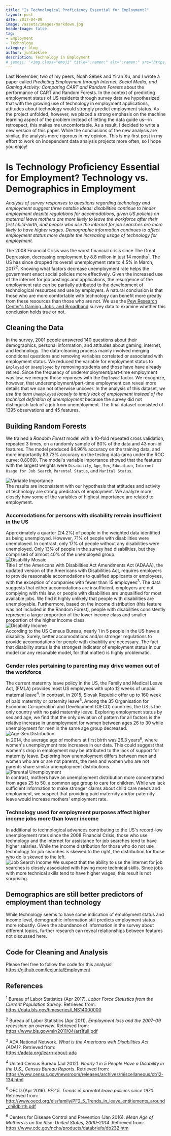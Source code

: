 ```yaml
---
title: "Is Technological Proficiency Essential for Employment?"
layout: post
date: 2017-04-09
image: /assets/images/markdown.jpg
headerImage: false
tag:
- Employment
- Technology
category: blog
author: juntaeklee
description: Technology in Employment
# jemoji: '<img class="emoji" title=":ramen:" alt=":ramen:" src="https://assets.raw.githubusercontent.com/images/icons/emoji/unicode/1f35c.png" height="20" width="20" align="absmiddle">'
---
```


Last November, two of my peers, Noah Sebek and Yiran Xu, and I wrote a paper called
*Predicting Employment through Internet, Social Media, and Gaming Activity:
Comparing CART and Random Forests* about the performance of CART and Random
Forests. In the context of predicting employment status of US residents through
survey data we hypothesized that with the growing use of
technology in employment applications, attitudes about technology would strongly
predict employment status. As the project unfolded, however, we placed a strong
emphasis on the machine learning aspect of the problem instead of letting
the data guide us--in retrospect, this makes me uncomfortable. As a result, I
decided to write a new version of this paper. While the conclusions of the new
analysis are similar, the analysis more rigorous in my opinion. This is my first
post in my effort to work on independent data analysis projects more often, so
I hope you enjoy!  

# Is Technology Proficiency Essential for Employment? Technology vs. Demographics in Employment  

*Analysis of survey responses to questions regarding technology and employment
suggest three notable ideas: disabilities continue to hinder employment despite
regulations for accomodations, given US policies on maternal leave mothers are
more likely to leave the workforce after their first child-birth, and people who
use the internet for job searches are more likely to have higher wages.
Demographic information  continues to affect employment status more despite the increasing
usage of technology for employment.*

The 2008 Financial Crisis was the worst financial crisis since The Great
Depression, decreasing employment by 8.8 million in just 14 months<sup>1</sup>. 
The US has since dropped its overall unemployment rate to 4.5% in March,
2017<sup>2</sup>. Knowing what factors 
decrease unemployment rate helps the government enact social policies more
effectively. Given the increased use of the internet for job postings and
applications, the resurgence of the employment rate can be partially
attributed to the development of technological resources and use by
employers. A natural conclusion is that those who are more comfortable with 
technology can benefit more greatly from these resources than those who are 
not. We use the [Pew Research Center's Gaming, Jobs, and Broadband](http://www.pewinternet.org/datasets/june-10-july-12-2015-gaming-jobs-and-broadband/) survey data to 
examine whether this conclusion holds true or not.  

## Cleaning the Data  

In the survey, 2001 people answered 140 questions about their demographics, 
personal information, and attitudes about gaming, internet, and technology. The
data-cleaning process mainly involved merging conditional questions and removing
variables correlated or associated with employment status. We reduced the 
variable for employment status to `Employed` or `Unemployed` by removing students
and those have have already retired. Since the frequency of underemployment/part-time
employment was low, we merged those reponses with the `Employed` factor. We
recognize, however, that underemployment/part-time employment can reveal more
details that we can not otherwise uncover. In the 
analysis of this dataset, *we use the term `Unemployed` loosely to imply lack of
employment instead of the technical definition of unemployment* because the
survey did not distinguish lack of a job from unemployment. The final 
dataset consisted of 1395 observations and 45 features.  

## Building Random Forests  

We trained a *Random Forest* model with a 10-fold repeated cross validation,
repeated 3 times, on a randomly sample of 80% of the data and 43 non-id features.
The model produced 84.96% accuracy on the training data, and more importantly
83.73% accuracy on the testing data (area under the ROC curve: 0.8069). The
model's variable importance showed that the features with the largest weights
were `Disability`, `Age`, `Sex`, `Education`, `Internet Usage for Job Search`,
`Parental Status`, and `Marital Status`.  

![Variable Importance][fig:varimp]  
The results are inconsistent with our hypothesis that attitudes and activity of 
technology are strong predictors of employment. We analyze more closely how some
of the variables of highest importance are related to employment.  

### Accomodations for persons with disability remain insufficient in the US

Approximately a quarter (24.2%) of people in the weighted data identified as
being unemployed. However, 71% of people with disabilities were unemployed.
In contrast, only 17% of people without any disabilities were unemployed. Only
13% of people in the survey had disabilities, but they comprised of almost 40% of the
unemployed group.  
![Disability Mosaic][fig:disa]  
Title I of the Americans with Disabilities Act Amendments Act (ADAAA), the
updated version of the Americans with Disabilities Act, requires 
employers to provide reasonable accomodations to qualified applicants or
employees, with the exception of companies with fewer than 15 employees<sup>3</sup>. The data 
suggests that either accomodations are insufficient, employers are not complying
with this law, or people with disabilities are unqualified for most available
jobs. We find it highly unlikely that people with disabilities are unemployable. 
Furthermore, based on the income distribution (this feature was
not included in the Random Forest), people with disabilities consistently
represent a larger proportion of the lower income class and smaller proportion of the
higher income class.  
![Disability Income][fig:disinc]  
According to the US Census Bureau, nearly 1 in 5 people in the US have a
disability. Surely, better accomodations and/or stronger regulations to provide
accomodations for people with disability are necessary. The fact that disability
status is the strongest indicator of employment status in our model (or any
resonable model, for that matter) is highly problematic.

### Gender roles pertaining to parenting may drive women out of the workforce

The current maternity leave policy in the US, the Family and Medical Leave Act, 
(FMLA) provides most US employees with upto 12 weeks of unpaid maternal leave<sup>4</sup>.
In contrast, in 2015, Slovak Republic offer up to 160 week of paid maternity or
paternity leave<sup>5</sup>. Among the 35 Organisation for Economic Co-operation and 
Development (OECD) countries, the US is the only country with no paid maternity
leave. Exploring employment status by sex and age, we find that the only
deviation of pattern for all factors is the relative increase in unemployment
for women between ages 26 to 30 while unemployment for men in the same age group
decreased.  
![Age-Sex Distribution][fig:agesex]  
In 2014, the average age of mothers at first birth was 26.3 years<sup>6</sup>, where 
women's unemployment rate increases in
our data. This could suggest that women's drop in employment may be attributed
to the lack of support for maternity leave. Exploring how unemployment differs
between men and women who are or are not parents, the men and women who are not
parents share similar unemployment distributions.  
![Parental Unemployment][fig:paremp]  
In contrast, mothers have an unemployment distribution more concentrated from ages 25 
to 50, a common age group to care for children. While we lack sufficient
information to make stronger claims about child care needs and employment, we
suspect that providing paid maternity and/or paternity leave would increase
mothers' employment rate.

### Technology used for employment purposes affect higher income jobs more than lower income

In additional to technological advances contributing to the US's record-low 
unemployment rates since the 2008 Financial Crisis, those who use technology and
the internet for assistance for job searches tend to have higher salaries. While
the income distribution for those who do not use technology for job searches is
skewed to the right, the distribution for those who do is skewed to the left.  
![Job Search Income][fig:jobinc]
We suspect that the ability to use the internet for job searches is closely 
associated with having more technical skills. Since jobs with more technical
skills tend to have higher wages, this result is not surprising.

## Demographics are still better predictors of employment than technology

While technology seems to have some indication of employment status and income
level, demographic information still predicts employment status more robustly.
Given the abundance of information in the survey about different topics,
further research can reveal relationships between features not discussed here.  

## Code for Cleaning and Analysis  

Please feel free to follow the code for this analysis!  
<https://github.com/leejunta/Employment>

## References

<sup>1</sup> Bureau of Labor Statistics (Apr 2017). *Labor Force Statistics from the Current Population Survey*. Retrieved from:  
<https://data.bls.gov/timeseries/LNS14000000>  

<sup>2</sup> Bureau of Labor Statistics (Apr 2011). *Employment loss and the 2007–09
recession: an overview*. Retrieved from:  
<https://www.bls.gov/mlr/2011/04/art1full.pdf>  

<sup>3</sup> ADA National Network. *What is the Americans with Disabilities Act (ADA)?*.
Retrieved from:  
<https://adata.org/learn-about-ada>  

<sup>4</sup> United Census Bureau (Jul 2012). *Nearly 1 in 5 People Have a Disability in the U.S., Census Bureau Reports*. Retrieved from:  
<https://www.census.gov/newsroom/releases/archives/miscellaneous/cb12-134.html>  

<sup>5</sup> OECD (Apr 2016). *PF2.5. Trends in parental leave policies since 1970*.
Retrieved from:  
<http://www.oecd.org/els/family/PF2_5_Trends_in_leave_entitlements_around_childbirth.pdf>  

<sup>6</sup> Centers for Disease Control and Prevention (Jan 2016). *Mean Age of Mothers is on the Rise: United States, 2000–2014*. Retrieved from:  
<https://www.cdc.gov/nchs/products/databriefs/db232.htm>  

[fig:varimp]: https://raw.githubusercontent.com/leejunta/Employment/master/figures/varimp.png
[fig:disa]: https://raw.githubusercontent.com/leejunta/Employment/master/figures/disability.png
[fig:disinc]: https://raw.githubusercontent.com/leejunta/Employment/master/figures/income.png
[fig:agesex]: https://raw.githubusercontent.com/leejunta/Employment/master/figures/ageempsex.png
[fig:paremp]: https://raw.githubusercontent.com/leejunta/Employment/master/figures/parentalemp.png
[fig:jobinc]: https://raw.githubusercontent.com/leejunta/Employment/master/figures/incomeint.png
